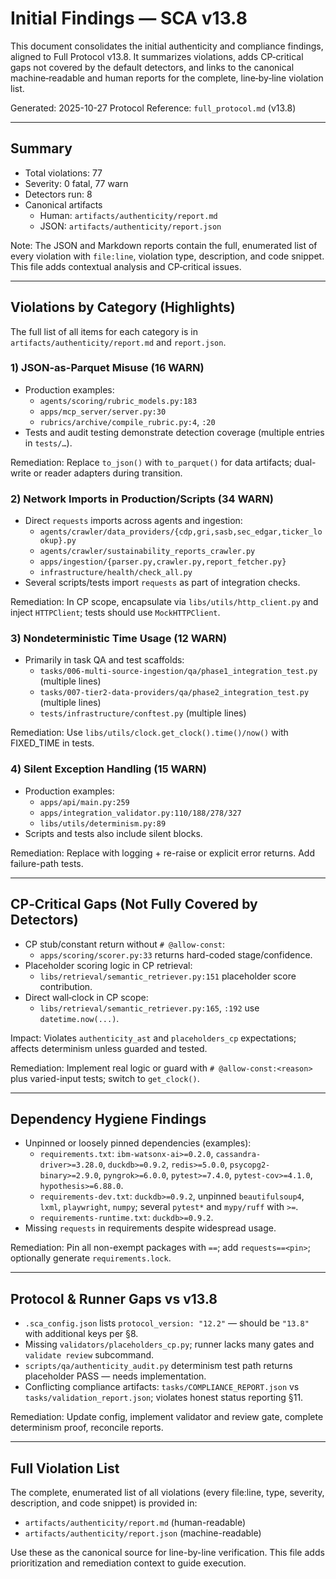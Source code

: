 # Initial Findings — SCA v13.8

This document consolidates the initial authenticity and compliance findings, aligned to Full Protocol v13.8. It summarizes violations, adds CP‑critical gaps not covered by the default detectors, and links to the canonical machine‑readable and human reports for the complete, line‑by‑line violation list.

Generated: 2025-10-27
Protocol Reference: `full_protocol.md` (v13.8)

---

## Summary

- Total violations: 77
- Severity: 0 fatal, 77 warn
- Detectors run: 8
- Canonical artifacts
  - Human: `artifacts/authenticity/report.md`
  - JSON: `artifacts/authenticity/report.json`

Note: The JSON and Markdown reports contain the full, enumerated list of every violation with `file:line`, violation type, description, and code snippet. This file adds contextual analysis and CP‑critical issues.

---

## Violations by Category (Highlights)

The full list of all items for each category is in `artifacts/authenticity/report.md` and `report.json`.

### 1) JSON-as-Parquet Misuse (16 WARN)

- Production examples:
  - `agents/scoring/rubric_models.py:183`
  - `apps/mcp_server/server.py:30`
  - `rubrics/archive/compile_rubric.py:4`, `:20`
- Tests and audit testing demonstrate detection coverage (multiple entries in `tests/…`).

Remediation: Replace `to_json()` with `to_parquet()` for data artifacts; dual-write or reader adapters during transition.

### 2) Network Imports in Production/Scripts (34 WARN)

- Direct `requests` imports across agents and ingestion:
  - `agents/crawler/data_providers/{cdp,gri,sasb,sec_edgar,ticker_lookup}.py`
  - `agents/crawler/sustainability_reports_crawler.py`
  - `apps/ingestion/{parser.py,crawler.py,report_fetcher.py}`
  - `infrastructure/health/check_all.py`
- Several scripts/tests import `requests` as part of integration checks.

Remediation: In CP scope, encapsulate via `libs/utils/http_client.py` and inject `HTTPClient`; tests should use `MockHTTPClient`.

### 3) Nondeterministic Time Usage (12 WARN)

- Primarily in task QA and test scaffolds:
  - `tasks/006-multi-source-ingestion/qa/phase1_integration_test.py` (multiple lines)
  - `tasks/007-tier2-data-providers/qa/phase2_integration_test.py` (multiple lines)
  - `tests/infrastructure/conftest.py` (multiple lines)

Remediation: Use `libs/utils/clock.get_clock().time()/now()` with FIXED_TIME in tests.

### 4) Silent Exception Handling (15 WARN)

- Production examples:
  - `apps/api/main.py:259`
  - `apps/integration_validator.py:110/188/278/327`
  - `libs/utils/determinism.py:89`
- Scripts and tests also include silent blocks.

Remediation: Replace with logging + re-raise or explicit error returns. Add failure-path tests.

---

## CP‑Critical Gaps (Not Fully Covered by Detectors)

- CP stub/constant return without `# @allow-const`:
  - `apps/scoring/scorer.py:33` returns hard-coded stage/confidence.
- Placeholder scoring logic in CP retrieval:
  - `libs/retrieval/semantic_retriever.py:151` placeholder score contribution.
- Direct wall‑clock in CP scope:
  - `libs/retrieval/semantic_retriever.py:165`, `:192` use `datetime.now(...)`.

Impact: Violates `authenticity_ast` and `placeholders_cp` expectations; affects determinism unless guarded and tested.

Remediation: Implement real logic or guard with `# @allow-const:<reason>` plus varied-input tests; switch to `get_clock()`.

---

## Dependency Hygiene Findings

- Unpinned or loosely pinned dependencies (examples):
  - `requirements.txt`: `ibm-watsonx-ai>=0.2.0`, `cassandra-driver>=3.28.0`, `duckdb>=0.9.2`, `redis>=5.0.0`, `psycopg2-binary>=2.9.0`, `pyngrok>=6.0.0`, `pytest>=7.4.0`, `pytest-cov>=4.1.0`, `hypothesis>=6.88.0`.
  - `requirements-dev.txt`: `duckdb>=0.9.2`, unpinned `beautifulsoup4`, `lxml`, `playwright`, `numpy`; several `pytest*` and `mypy/ruff` with `>=`.
  - `requirements-runtime.txt`: `duckdb>=0.9.2`.
- Missing `requests` in requirements despite widespread usage.

Remediation: Pin all non-exempt packages with `==`; add `requests==<pin>`; optionally generate `requirements.lock`.

---

## Protocol & Runner Gaps vs v13.8

- `.sca_config.json` lists `protocol_version: "12.2"` — should be `"13.8"` with additional keys per §8.
- Missing `validators/placeholders_cp.py`; runner lacks many gates and `validate review` subcommand.
- `scripts/qa/authenticity_audit.py` determinism test path returns placeholder PASS — needs implementation.
- Conflicting compliance artifacts: `tasks/COMPLIANCE_REPORT.json` vs `tasks/validation_report.json`; violates honest status reporting §11.

Remediation: Update config, implement validator and review gate, complete determinism proof, reconcile reports.

---

## Full Violation List

The complete, enumerated list of all violations (every file:line, type, severity, description, and code snippet) is provided in:

- `artifacts/authenticity/report.md` (human-readable)
- `artifacts/authenticity/report.json` (machine-readable)

Use these as the canonical source for line-by-line verification. This file adds prioritization and remediation context to guide execution.

